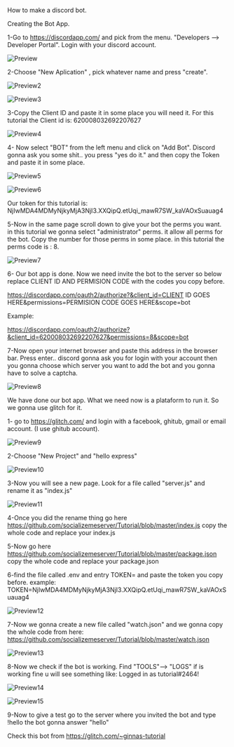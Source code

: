 How to make a discord bot.


Creating the Bot App.

1-Go to https://discordapp.com/    and pick from the menu.  "Developers --> Developer Portal".  Login with your discord account.
 
![Preview](https://raw.githubusercontent.com/socializemeserver/Tutorial/master/df/01.png)



2-Choose "New Aplication" , pick whatever name and press "create".

![Preview2](https://raw.githubusercontent.com/socializemeserver/Tutorial/master/df/02.png)

![Preview3](https://raw.githubusercontent.com/socializemeserver/Tutorial/master/df/03.png)

3-Copy the Client ID and paste it in some place  you will need it. For this tutorial the Client id is: 620008032692207627

![Preview4](https://raw.githubusercontent.com/socializemeserver/Tutorial/master/df/04.png)

4- Now select "BOT" from the left menu and click on "Add Bot". Discord gonna ask you some shit.. you press "yes do it." and then copy the Token and paste it in some place.

![Preview5](https://raw.githubusercontent.com/socializemeserver/Tutorial/master/df/05.png)

![Preview6](https://raw.githubusercontent.com/socializemeserver/Tutorial/master/df/06.png)

Our token for this tutorial is: NjIwMDA4MDMyNjkyMjA3NjI3.XXQipQ.etUqi_mawR7SW_kaVAOxSuauag4

5-Now in the same page scroll down to give your bot the perms you want. in this tutorial we gonna select "administrator" perms. it allow all perms for the bot.
Copy the number for those perms in some place. in this tutorial the perms code is : 8.

![Preview7](https://raw.githubusercontent.com/socializemeserver/Tutorial/master/df/07.png)


6- Our bot app is done. Now we need invite the bot to the server so below replace CLIENT ID AND PERMISION CODE with the codes you copy before.

https://discordapp.com/oauth2/authorize?&client_id=CLIENT ID GOES HERE&permissions=PERMISION CODE GOES HERE&scope=bot 

Example:

https://discordapp.com/oauth2/authorize?&client_id=620008032692207627&permissions=8&scope=bot 

7-Now open your internet browser and paste this address in the browser bar. Press enter.. discord gonna ask you for login with your account then you gonna choose
which server you want to add the bot and you gonna have to solve a captcha.

![Preview8](https://raw.githubusercontent.com/socializemeserver/Tutorial/master/df/08.png)

We have done our bot app. What we need now is a plataform to run it. So we gonna use glitch for it.

1- go to https://glitch.com/ and login with a facebook, ghitub, gmail or email account. (I use ghitub account).

![Preview9](https://raw.githubusercontent.com/socializemeserver/Tutorial/master/df/09.png)

2-Choose "New Project" and "hello express" 

![Preview10](https://raw.githubusercontent.com/socializemeserver/Tutorial/master/df/010.png)

3-Now you will see a new page. Look for a file called "server.js" and rename it as "index.js"

![Preview11](https://raw.githubusercontent.com/socializemeserver/Tutorial/master/df/011.png)

4-Once you did the rename thing go here https://github.com/socializemeserver/Tutorial/blob/master/index.js  copy the whole code and replace your index.js

5-Now go here https://github.com/socializemeserver/Tutorial/blob/master/package.json copy the whole code and replace your package.json

6-find the file called .env and entry TOKEN= and paste the token you copy before.
example:
TOKEN=NjIwMDA4MDMyNjkyMjA3NjI3.XXQipQ.etUqi_mawR7SW_kaVAOxSuauag4

![Preview12](https://raw.githubusercontent.com/socializemeserver/Tutorial/master/df/012.png)


7-Now we gonna create a new file called "watch.json" and we gonna copy the whole code from here: https://github.com/socializemeserver/Tutorial/blob/master/watch.json

![Preview13](https://raw.githubusercontent.com/socializemeserver/Tutorial/master/df/013.png)


8-Now we check if the bot is working. Find "TOOLS"--> "LOGS"  if is working fine u will see something like: Logged in as tutorial#2464!

![Preview14](https://raw.githubusercontent.com/socializemeserver/Tutorial/master/df/014.png)

![Preview15](https://raw.githubusercontent.com/socializemeserver/Tutorial/master/df/015.png)

9-Now to give a test go to the server where you invited the bot and type !hello  the bot gonna answer "hello"


Check this bot from https://glitch.com/~ginnas-tutorial
